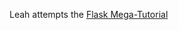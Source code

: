 Leah attempts the [Flask Mega-Tutorial](http://blog.miguelgrinberg.com/post/the-flask-mega-tutorial-part-i-hello-world "Flask Mega-Tutorial")